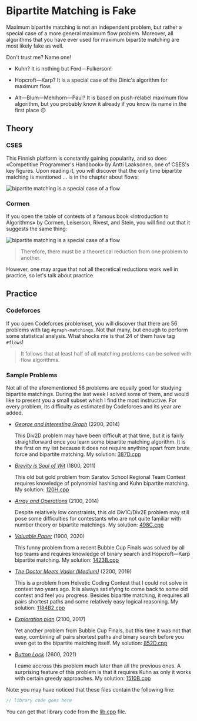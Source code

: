 # Bipartite Matching is Fake

Maximum bipartite matching is not an independent problem, but rather a special case of a more general maximum flow problem. Moreover, all algorithms that you have ever used for maximum bipartite matching are most likely fake as well.

Don't trust me? Name one!

- Kuhn? It is nothing but Ford—Fulkerson!

- Hopcroft—Karp? It is a special case of the Dinic's algorithm for maximum flow.

- Alt—Blum—Mehlhorn—Paul? It is based on push-relabel maximum flow algorithm, but you probably know it already if you know its name in the first place 🙃

## Theory

### CSES

This Finnish platform is constantly gaining popularity, and so does «Competitive Programmer's Handbook» by Antti Laaksonen, one of CSES's key figures. Upon reading it, you will discover that the only time bipartite matching is mentioned … is in the chapter about flows:

![bipartite matching is a special case of a flow](cses-toc-inv.png)

### Cormen

If you open the table of contests of a famous book «Introduction to Algorithms» by Cormen, Leiserson, Rivest, and Stein, you will find out that it suggests the same thing:

![bipartite matching is a special case of a flow](clrs-toc-inv.png)

> Therefore, there must be a theoretical reduction from one problem to another.

However, one may argue that not all theoretical reductions work well in practice, so let's talk about practice.

## Practice

### Codeforces

If you open Codeforces problemset, you will discover that there are 56 problems with tag `#graph-matchings`. Not that many, but enough to perform some statistical analysis. What shocks me is that 24 of them have tag `#flows`! 

> It follows that at least half of all matching problems can be solved with flow algorithms.

### Sample Problems

Not all of the aforementioned 56 problems are equally good for studying bipartite matchings. During the last week I solved some of them, and would like to present you a small subset which I find the most instructive. For every problem, its difficulty as estimated by Codeforces and its year are added.

- [_George and Interesting Graph_](https://codeforces.com/problemset/problem/387/D) (2200, 2014)

    This Div2D problem may have been difficult at that time, but it is fairly straightforward once you learn some bipartite matching algorithm. It is the first on my list because it does not require anything apart from brute force and bipartite matching. My solution: [387D.cpp](387D.cpp)

- [_Brevity is Soul of Wit_](https://codeforces.com/problemset/problem/120/H) (1800, 2011)

    This old but gold problem from Saratov School Regional Team Contest requires knowledge of polynomial hashing and Kuhn bipartite matching. My solution: [120H.cpp](120H.cpp)

- [_Array and Operations_](https://codeforces.com/problemset/problem/498/C) (2100, 2014)

    Despite relatively low constraints, this old Div1C/Div2E problem may still pose some difficulties for contestants who are not quite familiar with number theory or bipartite matchings. My solution: [498C.cpp](498C.cpp)

- [_Valuable Paper_](https://codeforces.com/problemset/problem/1423/B) (1900, 2020)

    This funny problem from a recent Bubble Cup Finals was solved by all top teams and requires knowledge of binary search and Hopcroft—Karp bipartite matching. My solution: [1423B.cpp](1423B.cpp)

- [_The Doctor Meets Vader (Medium)_](https://codeforces.com/problemset/problem/1184/B2) (2200, 2019)

    This is a problem from Helvetic Coding Contest that I could not solve in contest two years ago. It is always satisfying to come back to some old contest and feel you progress. Besides bipartite matching, it requires all pairs shortest paths and some relatively easy logical reasoning. My solution: [1184B2.cpp](1184B2.cpp)

- [_Exploration plan_](https://codeforces.com/problemset/problem/852/D) (2100, 2017)

    Yet another problem from Bubble Cup Finals, but this time it was not that easy, combining all pairs shortest paths and binary search before you even get to the bipartite matching itself. My solution: [852D.cpp](852D.cpp)

- [_Button Lock_](https://codeforces.com/problemset/problem/1510/B) (2600, 2021)

    I came accross this problem much later than all the previous ones. A surprising feature of this problem is that it requires Kuhn as only it works with certain greedy approaches. My solution: [1510B.cpp](1510B.cpp)

Note: you may have noticed that these files contain the following line:
```cpp
// library code goes here
```
You can get that library code from the [lib.cpp](lib.cpp) file.
